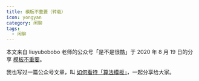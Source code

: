 ```yaml
---
title: 模板不重要（转载）
icon: yongyan
category: 闲聊
tags:
  - 闲聊
---
```


本文来自 liuyubobobo 老师的公众号「是不是很酷」于 2020 年 8 月 19 日的分享 [模板不重要](https://mp.weixin.qq.com/s/d5Af7YwwrtdV_OqYzcWGSw)。

我也写过一篇公众号文章，叫 [如何看待「算法模板」](https://mp.weixin.qq.com/s/f6uA29nhg5DvtOxr41E4sA)，一起分享给大家。

